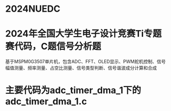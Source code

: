 # 2024NUEDC
# 2024年全国大学生电子设计竞赛Ti专题赛代码，C题信号分析题
基于MSPM0G3507单片机，包含ADC、FFT、OLED显示、PWM舵机控制、信号幅值测量、频率测量、占空比测量、信号类型判断、信号谐波成分计算和合成
# 主要代码为adc_timer_dma_1下的adc_timer_dma_1.c

